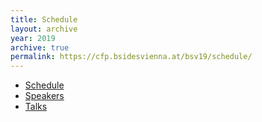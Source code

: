 ```yaml
---
title: Schedule
layout: archive
year: 2019
archive: true
permalink: https://cfp.bsidesvienna.at/bsv19/schedule/
---
```


 - [Schedule](
https://cfp.bsidesvienna.at/bsv19/schedule/)
- [Speakers](
https://cfp.bsidesvienna.at/bsv19/speaker/)
- [Talks](
https://cfp.bsidesvienna.at/bsv19/talks/)
